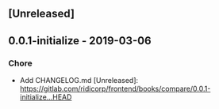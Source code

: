 <a name="unreleased"></a>

## [Unreleased]

<a name="0.0.1-initialize"></a>

## 0.0.1-initialize - 2019-03-06

### Chore

- Add CHANGELOG.md [Unreleased]:
  https://gitlab.com/ridicorp/frontend/books/compare/0.0.1-initialize...HEAD
